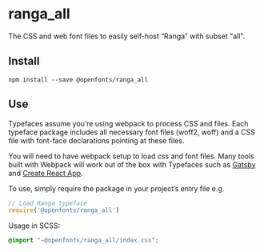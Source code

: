 
# ranga_all

The CSS and web font files to easily self-host “Ranga” with subset "all".

## Install

`npm install --save @openfonts/ranga_all`

## Use

Typefaces assume you’re using webpack to process CSS and files. Each typeface
package includes all necessary font files (woff2, woff) and a CSS file with
font-face declarations pointing at these files.

You will need to have webpack setup to load css and font files. Many tools built
with Webpack will work out of the box with Typefaces such as [Gatsby](https://github.com/gatsbyjs/gatsby)
and [Create React App](https://github.com/facebookincubator/create-react-app).

To use, simply require the package in your project’s entry file e.g.

```javascript
// Load Ranga typeface
require('@openfonts/ranga_all')
```

Usage in SCSS:
```scss
@import "~@openfonts/ranga_all/index.css";
```
